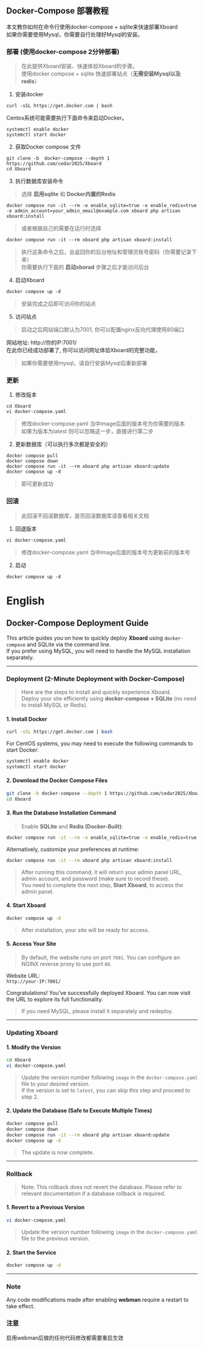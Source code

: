 ## Docker-Compose 部署教程
本文教你如何在命令行使用docker-compose + sqlite来快速部署Xboard  
如果你需要使用Mysql，你需要自行处理好Mysql的安装。
### 部署 (使用docker-compose 2分钟部署)
> 在此提供Xboard安装、快速体验Xboard的步骤。   
使用docker compose + sqlite 快速部署站点（**无需安装Mysql以及redis**）
1. 安装docker
```
curl -sSL https://get.docker.com | bash
```  
Centos系统可能需要执行下面命令来启动Docker。
```
systemctl enable docker
systemctl start docker
```
2. 获取Docker compose 文件
```
git clone -b  docker-compose --depth 1 https://github.com/cedar2025/Xboard
cd Xboard
```
3. 执行数据库安装命令
> 选择 **启用sqlite** 和 **Docker内置的Redis**
```
docker compose run -it --rm -e enable_sqlite=true -e enable_redis=true -e admin_account=your_admin_email@example.com xboard php artisan xboard:install
```
> 或者根据自己的需要在运行时选择
```
docker compose run -it --rm xboard php artisan xboard:install
```
> 执行这条命令之后，会返回你的后台地址和管理员账号密码（你需要记录下来）  
> 你需要执行下面的 **启动xborad** 步骤之后才能访问后台

4. 启动Xboard
```
docker compose up -d
```
> 安装完成之后即可访问你的站点
5. 访问站点 
> 启动之后网站端口默认为7001, 你可以配置nginx反向代理使用80端口  

网站地址:   http://你的IP:7001/   
在此你已经成功部署了, 你可以访问网址体验Xboard的完整功能， 

> 如果你需要使用mysql，请自行安装Mysql后重新部署

### **更新**
1. 修改版本
```
cd Xboard
vi docker-compose.yaml
```
> 修改docker-compose.yaml 当中image后面的版本号为你需要的版本  
> 如果为版本为latest 则可以忽略这一步，直接进行第二步

2. 更新数据库（可以执行多次都是安全的）
```
docker compose pull
docker compose down
docker compose run -it --rm xboard php artisan xboard:update
docker compose up -d
```
> 即可更新成功

### **回滚**
> 此回滚不回滚数据库，是否回滚数据库请查看相关文档
1. 回退版本  
```
vi docker-compose.yaml
```
> 修改docker-compose.yaml 当中image后面的版本号为更新前的版本号
2. 启动
```
docker compose up -d
```
# English

## Docker-Compose Deployment Guide

This article guides you on how to quickly deploy **Xboard** using `docker-compose` and SQLite via the command line.  
If you prefer using MySQL, you will need to handle the MySQL installation separately.

---

### Deployment (2-Minute Deployment with Docker-Compose)

> Here are the steps to install and quickly experience Xboard.  
Deploy your site efficiently using **docker-compose + SQLite** (no need to install MySQL or Redis).

#### 1. Install Docker
```bash
curl -sSL https://get.docker.com | bash
```
For CentOS systems, you may need to execute the following commands to start Docker:
```bash
systemctl enable docker
systemctl start docker
```

#### 2. Download the Docker Compose Files
```bash
git clone -b docker-compose --depth 1 https://github.com/cedar2025/Xboard
cd Xboard
```

#### 3. Run the Database Installation Command
> Enable **SQLite** and **Redis (Docker-Built)**:
```bash
docker compose run -it --rm -e enable_sqlite=true -e enable_redis=true -e admin_account=your_admin_email@example.com xboard php artisan xboard:install
```
Alternatively, customize your preferences at runtime:
```bash
docker compose run -it --rm xboard php artisan xboard:install
```
> After running this command, it will return your admin panel URL, admin account, and password (make sure to record these).  
> You need to complete the next step, **Start Xboard**, to access the admin panel.

#### 4. Start Xboard
```bash
docker compose up -d
```
> After installation, your site will be ready for access.

#### 5. Access Your Site
> By default, the website runs on port `7001`. You can configure an NGINX reverse proxy to use port `80`.

Website URL:  
`http://your-IP:7001/`  

Congratulations! You’ve successfully deployed Xboard. You can now visit the URL to explore its full functionality.

> If you need MySQL, please install it separately and redeploy.

---

### **Updating Xboard**
#### 1. Modify the Version
```bash
cd Xboard
vi docker-compose.yaml
```
> Update the version number following `image` in the `docker-compose.yaml` file to your desired version.  
> If the version is set to `latest`, you can skip this step and proceed to step 2.

#### 2. Update the Database (Safe to Execute Multiple Times)
```bash
docker compose pull
docker compose down
docker compose run -it --rm xboard php artisan xboard:update
docker compose up -d
```
> The update is now complete.

---

### **Rollback**
> Note: This rollback does not revert the database. Please refer to relevant documentation if a database rollback is required.

#### 1. Revert to a Previous Version
```bash
vi docker-compose.yaml
```
> Update the version number following `image` in the `docker-compose.yaml` file to the previous version.

#### 2. Start the Service
```bash
docker compose up -d
```

---

### Note
Any code modifications made after enabling **webman** require a restart to take effect.
### 注意
启用webman后做的任何代码修改都需要重启生效
